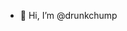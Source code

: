 - 👋 Hi, I’m @drunkchump

<!---
drunkchump/drunkchump is a ✨ special ✨ repository because its `README.md` (this file) appears on your GitHub profile.
You can click the Preview link to take a look at your changes.
--->
